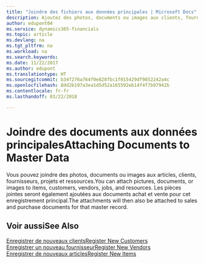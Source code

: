 ```yaml
---
title: "Joindre des fichiers aux données principales | Microsoft Docs"
description: Ajoutez des photos, documents ou images aux clients, fournisseurs et autres enregistrements principaux.
author: edupont04
ms.service: dynamics365-financials
ms.topic: article
ms.devlang: na
ms.tgt_pltfrm: na
ms.workload: na
ms.search.keywords: 
ms.date: 11/22/2017
ms.author: edupont
ms.translationtype: HT
ms.sourcegitcommit: b34f276a764f0e828fbc1f015429df9852242a4c
ms.openlocfilehash: 8dd2b197a3ea1d5d52a165592eb14f4f7b97942b
ms.contentlocale: fr-fr
ms.lasthandoff: 03/22/2018

---
```

# <a name="attaching-documents-to-master-data"></a><span data-ttu-id="c8d47-103">Joindre des documents aux données principales</span><span class="sxs-lookup"><span data-stu-id="c8d47-103">Attaching Documents to Master Data</span></span>
<span data-ttu-id="c8d47-104">Vous pouvez joindre des photos, documents ou images aux articles, clients, fournisseurs, projets et ressources.</span><span class="sxs-lookup"><span data-stu-id="c8d47-104">You can attach pictures, documents, or images to items, customers, vendors, jobs, and resources.</span></span> <span data-ttu-id="c8d47-105">Les pièces jointes seront également ajoutées aux documents achat et vente pour cet enregistrement principal.</span><span class="sxs-lookup"><span data-stu-id="c8d47-105">The attachments will then also be attached to sales and purchase documents for that master record.</span></span>  

## <a name="see-also"></a><span data-ttu-id="c8d47-106">Voir aussi</span><span class="sxs-lookup"><span data-stu-id="c8d47-106">See Also</span></span>
[<span data-ttu-id="c8d47-107">Enregistrer de nouveaux clients</span><span class="sxs-lookup"><span data-stu-id="c8d47-107">Register New Customers</span></span>](sales-how-register-new-customers.md)  
[<span data-ttu-id="c8d47-108">Enregistrer un nouveau fournisseur</span><span class="sxs-lookup"><span data-stu-id="c8d47-108">Register New Vendors</span></span>](purchasing-how-register-new-vendors.md)  
[<span data-ttu-id="c8d47-109">Enregistrer de nouveaux articles</span><span class="sxs-lookup"><span data-stu-id="c8d47-109">Register New Items</span></span>](inventory-how-register-new-items.md)  

